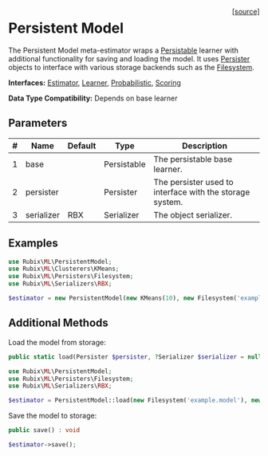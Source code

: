 <span style="float:right;"><a href="https://github.com/RubixML/ML/blob/master/src/PersistentModel.php">[source]</a></span>

# Persistent Model
The Persistent Model meta-estimator wraps a [Persistable](persistable.md) learner with additional functionality for saving and loading the model. It uses [Persister](persisters/api.md) objects to interface with various storage backends such as the [Filesystem](persisters/filesystem.md).

**Interfaces:** [Estimator](estimator.md), [Learner](learner.md), [Probabilistic](probabilistic.md), [Scoring](scoring.md)

**Data Type Compatibility:** Depends on base learner

## Parameters
| # | Name | Default | Type | Description |
|---|---|---|---|---|
| 1 | base | | Persistable | The persistable base learner. |
| 2 | persister | | Persister | The persister used to interface with the storage system. |
| 3 | serializer | RBX | Serializer | The object serializer. |

## Examples
```php
use Rubix\ML\PersistentModel;
use Rubix\ML\Clusterers\KMeans;
use Rubix\ML\Persisters\Filesystem;
use Rubix\ML\Serializers\RBX;

$estimator = new PersistentModel(new KMeans(10), new Filesystem('example.model'), new RBX());
```

## Additional Methods
Load the model from storage:
```php
public static load(Persister $persister, ?Serializer $serializer = null) : self
```

```php
use Rubix\ML\PersistentModel;
use Rubix\ML\Persisters\Filesystem;
use Rubix\ML\Serializers\RBX;

$estimator = PersistentModel::load(new Filesystem('example.model'), new RBX());
```

Save the model to storage:
```php
public save() : void
```

```php
$estimator->save();
```
